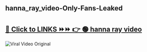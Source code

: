 
 ## hanna_ray_video-Only-Fans-Leaked

# <h2><a href="https://clipsfans.com/hanna_ray_video&ref=git">🔗 Click to LINKS ⏩⏩ 👉 🟢 hanna ray video </a></h2>

<a href="https://clipsfans.com/hanna_ray_video&ref=git" rel="nofollow" data-target="animated-image.originalLink"><img src="https://i.ibb.co.com/xMMVF88/686577567.gif" alt="Viral Video Original" style="max-width: 100%; display: inline-block;" data-target="animated-image.originalImage"></a>
